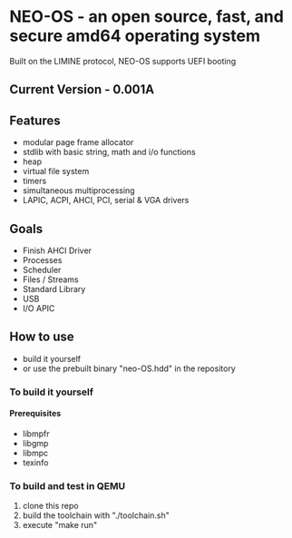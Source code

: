 # NEO-OS - an open source, fast, and secure amd64 operating system

Built on the LIMINE protocol, NEO-OS supports UEFI booting

## Current Version - 0.001A

## Features

* modular page frame allocator
* stdlib with basic string, math and i/o functions
* heap
* virtual file system
* timers
* simultaneous multiprocessing
* LAPIC, ACPI, AHCI, PCI, serial & VGA drivers

## Goals

* Finish AHCI Driver
* Processes
* Scheduler
* Files / Streams
* Standard Library
* USB
* I/O APIC

## How to use

- build it yourself 
- or use the prebuilt binary "neo-OS.hdd" in the repository

### To build it yourself

#### Prerequisites

- libmpfr
- libgmp
- libmpc
- texinfo

### To build and test in QEMU

1. clone this repo
2. build the toolchain with "./toolchain.sh"
2. execute "make run"

